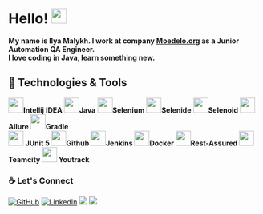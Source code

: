 # Hello! <img src="https://raw.githubusercontent.com/MartinHeinz/MartinHeinz/master/wave.gif" width="30px">

**My name is Ilya Malykh. I work at company [Moedelo.org](https://www.moedelo.org) as a Junior Automation QA Engineer.**  
**I love coding in Java, learn something new.**

## 🔧 Technologies & Tools 
<img src="https://starchenkov.pro/qa-guru/img/skills/Intelij_IDEA.svg" width="30px">**Intellij IDEA** <img src="https://starchenkov.pro/qa-guru/img/skills/Java.svg" width="30px">**Java** <img src="https://starchenkov.pro/qa-guru/img/skills/Selenium.svg" width="30px">**Selenium** <img src="https://starchenkov.pro/qa-guru/img/skills/Selenide.svg" width="30px">**Selenide** <img src="https://starchenkov.pro/qa-guru/img/skills/Selenoid.svg" width="30px">**Selenoid** <img src="https://starchenkov.pro/qa-guru/img/skills/Allure_Report.svg" width="30px">**Allure** <img src="https://starchenkov.pro/qa-guru/img/skills/Gradle.svg" width="30px">**Gradle**   
<img src="https://starchenkov.pro/qa-guru/img/skills/JUnit5.svg" width="30px"> **JUnit 5 <img src="https://starchenkov.pro/qa-guru/img/skills/Github.svg" width="30px">Github <img src="https://starchenkov.pro/qa-guru/img/skills/Jenkins.svg" width="30px">Jenkins <img src="https://starchenkov.pro/qa-guru/img/skills/Docker.svg" width="30px">Docker <img src="https://starchenkov.pro/qa-guru/img/skills/Rest-Assured.svg" width="30px">Rest-Assured <img src="https://upload.wikimedia.org/wikipedia/commons/8/86/Teamcity_Logo.png" width="30px">Teamcity <img src="https://www.vhv.rs/dpng/d/120-1207745_transparent-past-due-png-youtrack-icon-png-download.png" width="30px"> Youtrack** 

### :coffee: Let's Connect 
<p align="left">
	<a href="https://github.com/ferras777"><img src="https://img.icons8.com/bubbles/50/000000/github.png" alt="GitHub" target="_blank"/></a>
	<a href="https://www.linkedin.com/in/ilyamalykh/"><img src="https://img.icons8.com/bubbles/50/000000/linkedin.png" alt="LinkedIn" target="_blank"/></a>
	<a href="https://vk.com/joshuajames"><img src="https://img.icons8.com/bubbles/50/000000/vk-com.png" target="_blank"/></a>
	<a href="https://t.me/ferras1"><img src="https://img.icons8.com/bubbles/50/000000/telegram-app.png" target="_blank"/></a>
</p>
